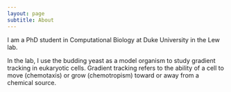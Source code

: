 ```yaml
---
layout: page
subtitle: About
---
```



 
 I am a PhD student in Computational Biology at Duke University in the Lew lab.
 
 In the lab, I use the budding yeast as a model organism to study gradient tracking in eukaryotic cells. Gradient tracking refers to the ability of a cell to move (chemotaxis) or grow (chemotropism) toward or away from a chemical source.
 
 
 

